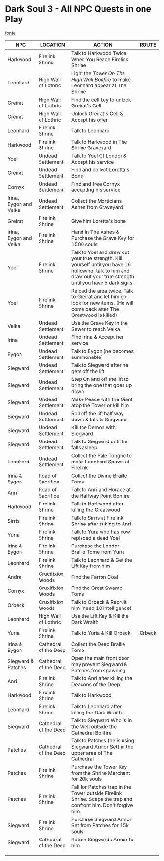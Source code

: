# Dark Soul 3 - All NPC Quests in one Play
[fonte](https://www.youtube.com/watch?v=q6iilFQefYc&ab_channel=xTGE)

| NPC | LOCATION | ACTION | ROUTE |
| --- | -------- | ------ | --- |
| Harkwood | Firelink Shrine | Talk to Harkwood Twice When You Reach Firelink Shrine |
| Leonhard | High Wall of Lothric | Light the *Tower On The High Wall Bonfire* to make Leonhard appear at The Shrine |
| Greirat | High Wall of Lothric | Find the cell key to unlock Greirat's Cell |
| Greirat | High Wall of Lothric | Unlock Greirat's Cell & Accept his offer |
| Leonhard | Firelink Shrine | Talk to Leonhard |
| Harkwood | Firelink Shrine | Talk to Harkwood in The Shrine Graveyard |
| Yoel | Undead Settlement | Talk to Yoel Of Londor & Accept his service |
| Greirat | Undead Settlement | Find and collect Loretta's Bone |
| Cornyx | Undead Settlement | Find and free Cornyx accepting his service |
| Irina, Eygon and Velka | Undead Settlement | Collect the Morticians Ashes from Graveyard |
| Greirat | Firelink Shrine | Give him Loretta's bone |
| Irina, Eygon and Velka | Firelink Shrine | Hand in The Ashes & Purchase the Grave Key for 1500 souls |
| Yoel | Firelink Shrine | Talk to Yoel and draw out your true strength. Kill yourself until you have 16 hollowing, talk to him and draw out your true strength until you have 5 dark sigils. |
| Yoel | Firelink Shrine | Reload the area twice. Talk to Greirat and let him go look for new items. (He will come back after The Greatwood is killed) |
| Velka | Undead Settlement | Use the Grave Key in the Sewer to reach Velka |
| Irina | Undead Settlement | Find Irina & Accept her service |
| Eygon | Undead Settlement | Talk to Eygon (he becomes summonable) |
| Siegward | Undead Settlement | Talk to Siegward after he gets off the lift |
| Siegward | Undead Settlement | Step On and off the lift to bring the one that goes up down |
| Siegward | Undead Settlement | Make Peace with the Giant atop the Tower or kill him |
| Siegward | Undead Settlement | Roll off the lift half way down & talk to Siegward |
| Siegward | Undead Settlement | Kill the Demon with Siegward |
| Siegward | Undead Settlement | Talk to Siegward until he falls asleep |
| Leonhard | Undead Settlement | Collect the Pale Tonghe to make Leonhard Spawn at Firelink |
| Irina & Eygon | Road of Sacrifice | Collect the Divine Braille Tome |
| Anri | Road of Sacrifice | Talk to Anri and Horace at the Halfway Point Bonfire |
| Harkwood | Firelink Shrine | Talk to Harkwood after killing the Greatwood |
| Sirris | Firelink Shrine | Talk to Sirris at Firelink Shrine after talking to Anri |
| Yuria | Firelink Shrine | Talk to Yura who has now replaced a dead Yoel |
| Irina & Eygon | Firelink Shrine | Purchase the Londor Braille Tome from Yuria |
| Leonhard | Firelink Shrine | Talk to Leonhard & Get the Lift Key from him |
| Andre | Crucifixion Woods | Find the Farron Coal |
| Cornyx | Cruxifixion Woods | Find the Great Swamp Tome |
| Orbeck | Cruxifixion Woods | Talk to Orbeck & Recruit him (need 10 intelligence) |
| Leonhard | High Wall of Lothric | Use the Lift Key & Kill the Dark Wraith |
| Yuria | Firelink Shrine | Talk to Yuria & Kill  Orbeck | ~~Orbeck~~ |
| Irina & Eygon | Cathedral of the Deep | Collect the Deep Braille Tome |
| Siegward & Patches | Cathedral of the Deep| Open the main front door may prevent Siegward & Patches from spawning |
| Anri | Firelink Shrine | Talk to Anri after killing the Deacons of the Deep |
| Harkwood | Firelink Shrine | Talk to Harkwood |
| Leonhard | Firelink Shrine | Talk to Leonhard after killing the Dark Wraith |
| Siegward | Cathedral of the Deep | Talk to Siegward Who is in the Well outside the Cathedral Bonfire |
| Patches | Cathedral of the Deep | Talk to Patches (he is using Siegward Armor Set) in the upper area of The Cathedral |
| Patches | Firelink Shrine | Purchase the Tower Key from the Shrine Merchant for 20k souls |
| Patches | Firelink Shrine | Fall for Patches trap in the Tower outside Firelink Shrine. Scape the trap and confront him. Don't forgive him. |
| Siegward | Firelink Shrine | Purchase Siegward Armor Set from Patches for 15k souls |
| Siegward | Cathedral of the Deep | Return Siegwards Armor to him |
||||
||||
||||

